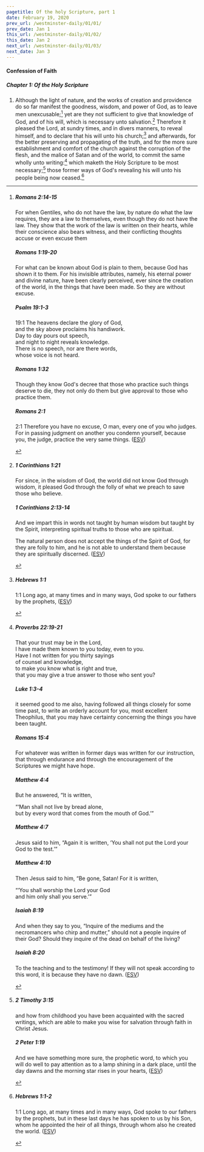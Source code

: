 ```yaml
---
pagetitle: Of the holy Scripture, part 1
date: February 19, 2020
prev_url: /westminster-daily/01/01/
prev_date: Jan 1
this_url: /westminster-daily/01/02/
this_date: Jan 2
next_url: /westminster-daily/01/03/
next_date: Jan 3
---
```


#### Confession of Faith

##### Chapter 1: Of the Holy Scripture

1. Although the light of nature, and the works of creation and providence do so far manifest the goodness, wisdom, and power of God, as to leave men unexcusable;[^fnref:wcf1] yet are they not sufficient to give that knowledge of God, and of his will, which is necessary unto salvation.[^fnref:wcf2] Therefore it pleased the Lord, at sundry times, and in divers manners, to reveal himself, and to declare that his will unto his church;[^fnref:wcf3] and afterwards, for the better preserving and propagating of the truth, and for the more sure establishment and comfort of the church against the corruption of the flesh, and the malice of Satan and of the world, to commit the same wholly unto writing:[^fnref:wcf4] which maketh the Holy Scripture to be most necessary;[^fnref:wcf5] those former ways of God's revealing his will unto his people being now ceased.[^fnref:wcf6]

[^fnref:wcf1]: <div class="esv"><h5>Romans 2:14-15</h5> <div class="esv-text"><p id="p45002014.01-1">For when Gentiles, who do not have the law, by nature do what the law requires, they are a law to themselves, even though they do not have the law. They show that the work of the law is written on their hearts, while their conscience also bears witness, and their conflicting thoughts accuse or even excuse them</p> </div><h5>Romans 1:19-20</h5> <div class="esv-text"><p id="p45001019.01-2">For what can be known about God is plain to them, because God has shown it to them. For his invisible attributes, namely, his eternal power and divine nature, have been clearly perceived, ever since the creation of the world, in the things that have been made. So they are without excuse.</p> </div><h5>Psalm 19:1-3</h5> <div class="esv-text">  <div class="block-indent"> <p class="line-group" id="p19019001.15-3"><span class="chapter-num" id="v19019001-3">19:1&nbsp;</span>The heavens declare the glory of God,<br /> <span class="indent"></span>and the sky above proclaims his handiwork.<br />  Day to day pours out speech,<br /> <span class="indent"></span>and night to night reveals knowledge.<br />  There is no speech, nor are there words,<br /> <span class="indent"></span>whose voice is not heard.</p> </div> </div><h5>Romans 1:32</h5> <div class="esv-text"><p id="p45001032.01-4">Though they know God's decree that those who practice such things deserve to die, they not only do them but give approval to those who practice them.</p> </div><h5>Romans 2:1</h5> <div class="esv-text"> <p id="p45002001.04-5"><span class="chapter-num" id="v45002001-5">2:1&nbsp;</span>Therefore you have no excuse, O man, every one of you who judges. For in passing judgment on another you condemn yourself, because you, the judge, practice the very same things.  (<a href="http://www.esv.org" class="copyright">ESV</a>)</p> </div> </div>

[^fnref:wcf2]: <div class="esv"><h5>1 Corinthians 1:21</h5> <div class="esv-text"><p id="p46001021.01-1">For since, in the wisdom of God, the world did not know God through wisdom, it pleased God through the folly of what we preach to save those who believe.</p> </div><h5>1 Corinthians 2:13-14</h5> <div class="esv-text"><p id="p46002013.01-2">And we impart this in words not taught by human wisdom but taught by the Spirit, interpreting spiritual truths to those who are spiritual.</p>  <p id="p46002014.01-2">The natural person does not accept the things of the Spirit of God, for they are folly to him, and he is not able to understand them because they are spiritually discerned.  (<a href="http://www.esv.org" class="copyright">ESV</a>)</p> </div> </div>

[^fnref:wcf3]: <div class="esv"><h5>Hebrews 1:1</h5> <div class="esv-text"> <p class="chapter-first" id="p58001001.06-1"><span class="chapter-num" id="v58001001-1">1:1&nbsp;</span>Long ago, at many times and in many ways, God spoke to our fathers by the prophets,  (<a href="http://www.esv.org" class="copyright">ESV</a>)</p> </div> </div>

[^fnref:wcf4]: <div class="esv"><h5>Proverbs 22:19-21</h5> <div class="esv-text"><div class="block-indent"> <p class="line-group" id="p20022019.01-1">That your trust may be in the <span class="small-caps">Lord</span>,<br /> <span class="indent"></span>I have made them known to you today, even to you.<br />  Have I not written for you thirty sayings<br /> <span class="indent"></span>of counsel and knowledge,<br />  to make you know what is right and true,<br /> <span class="indent"></span>that you may give a true answer to those who sent you?</p> </div> </div><h5>Luke 1:3-4</h5> <div class="esv-text"><p id="p42001003.01-2">it seemed good to me also, having followed all things closely for some time past, to write an orderly account for you, most excellent Theophilus, that you may have certainty concerning the things you have been taught.</p> </div><h5>Romans 15:4</h5> <div class="esv-text"><p id="p45015004.01-3">For whatever was written in former days was written for our instruction, that through endurance and through the encouragement of the Scriptures we might have hope.</p> </div><h5>Matthew 4:4</h5> <div class="esv-text"><p id="p40004004.01-4">But he answered, <span class="woc">&#8220;It is written,</span></p> <div class="block-indent"> <p class="line-group" id="p40004004.07-4"><span class="woc">&#8220;&#8216;Man shall not live by bread alone,<br /> <span class="indent"></span>but by every word that comes from the mouth of God.&#8217;&#8221;</span></p> </div> </div><h5>Matthew 4:7</h5> <div class="esv-text"><p class="same-paragraph" id="p40004007.01-5">Jesus said to him, <span class="woc">&#8220;Again it is written, &#8216;You shall not put the Lord your God to the test.&#8217;&#8221;</span></p> </div><h5>Matthew 4:10</h5> <div class="esv-text"><p id="p40004010.01-6">Then Jesus said to him, <span class="woc">&#8220;Be gone, Satan! For it is written,</span></p> <div class="block-indent"> <p class="line-group" id="p40004010.13-6"><span class="woc">&#8220;&#8216;You shall worship the Lord your God<br /> <span class="indent"></span>and him only shall you serve.&#8217;&#8221;</span></p> </div> </div><h5>Isaiah 8:19</h5> <div class="esv-text"><p id="p23008019.01-7">And when they say to you, &#8220;Inquire of the mediums and the necromancers who chirp and mutter,&#8221; should not a people inquire of their God? Should they inquire of the dead on behalf of the living?</p> </div><h5>Isaiah 8:20</h5> <div class="esv-text"><p id="p23008020.01-8">To the teaching and to the testimony! If they will not speak according to this word, it is because they have no dawn.  (<a href="http://www.esv.org" class="copyright">ESV</a>)</p> </div> </div>

[^fnref:wcf5]: <div class="esv"><h5>2 Timothy 3:15</h5> <div class="esv-text"><p id="p55003015.01-1">and how from childhood you have been acquainted with the sacred writings, which are able to make you wise for salvation through faith in Christ Jesus.</p> </div><h5>2 Peter 1:19</h5> <div class="esv-text"><p id="p61001019.01-2">And we have something more sure, the prophetic word, to which you will do well to pay attention as to a lamp shining in a dark place, until the day dawns and the morning star rises in your hearts,  (<a href="http://www.esv.org" class="copyright">ESV</a>)</p> </div> </div>

[^fnref:wcf6]: <div class="esv"><h5>Hebrews 1:1-2</h5> <div class="esv-text"> <p class="chapter-first" id="p58001001.06-1"><span class="chapter-num" id="v58001001-1">1:1&nbsp;</span>Long ago, at many times and in many ways, God spoke to our fathers by the prophets, but in these last days he has spoken to us by his Son, whom he appointed the heir of all things, through whom also he created the world.  (<a href="http://www.esv.org" class="copyright">ESV</a>)</p> </div> </div>

